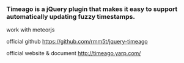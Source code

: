 ### Timeago is a jQuery plugin that makes it easy to support automatically updating fuzzy timestamps.

work with meteorjs

official github
https://github.com/rmm5t/jquery-timeago

official website & document
http://timeago.yarp.com/
